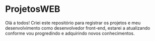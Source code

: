 # ProjetosWEB
Olá a todos! Criei este repositório para registrar os projetos e meu desenvolvimento como desenvolvedor front-end, estarei a atualizando conforme vou progredindo e adquirindo novos conhecimentos.
